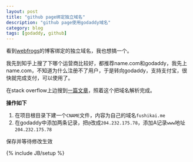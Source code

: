 ```yaml
---
layout: post
title: "github page绑定独立域名"
description: "github page使用godaddy域名"
category: blog
tags: [godaddy, github]
---
```

看到[webfrogs](http://webfrogs.me/)的博客绑定的独立域名，我也想搞一个。

我先到知乎上搜了下哪个运营商比较好，都推荐name.com和godaddy，我先上name.com，不知道为什么注册不了用户，于是转向godaddy，支持支付宝，很快就完成支付，可以使用了。

在stack overflow上边搜到[一篇文章](http://stackoverflow.com/questions/9082499/custom-domain-for-github-project-pages)，照着这个把域名解析完成。

**操作如下**
1. 在项目根目录下建一个`CNAME`文件，内容为自己的域名`fushikai.me`
2. 在godaddy中添加两条记录，把`@`改成`204.232.175.78`，添加A记录`www`地址`204.232.175.78`

保存并等待修改生效

{% include JB/setup %}
